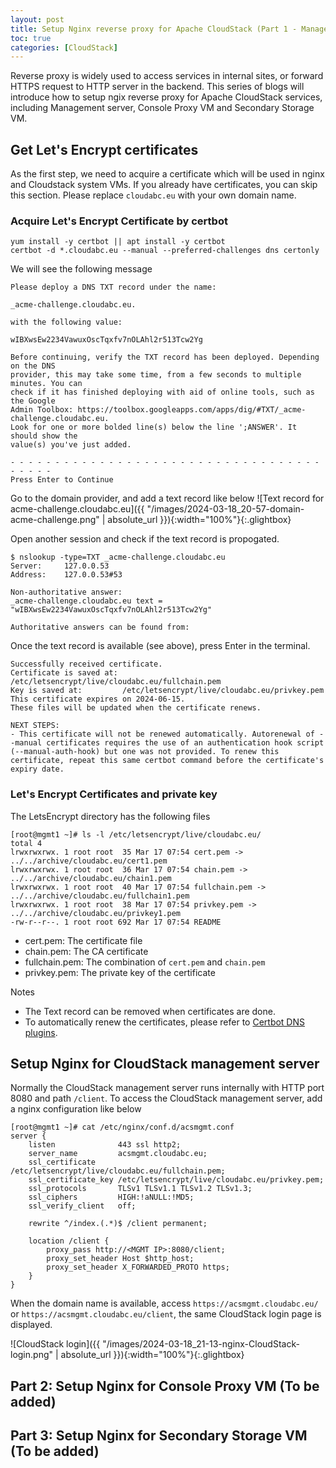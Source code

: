 ```yaml
---
layout: post
title: Setup Nginx reverse proxy for Apache CloudStack (Part 1 - Management server)
toc: true
categories: [CloudStack]
---
```


Reverse proxy is widely used to access services in internal sites, or forward HTTPS request to HTTP server in the backend. This series of blogs will introduce how to setup ngix reverse proxy for Apache CloudStack services, including Management server, Console Proxy VM and Secondary Storage VM.

<!--more-->

## Get Let's Encrypt certificates

As the first step, we need to acquire a certificate which will be used in nginx and Cloudstack system VMs. If you already have certificates, you can skip this section.
Please replace `cloudabc.eu` with your own domain name.

### Acquire Let's Encrypt Certificate by certbot

```
yum install -y certbot || apt install -y certbot
certbot -d *.cloudabc.eu --manual --preferred-challenges dns certonly
```

We will see the following message
```
Please deploy a DNS TXT record under the name:

_acme-challenge.cloudabc.eu.

with the following value:

wIBXwsEw2234VawuxOscTqxfv7nOLAhl2r513Tcw2Yg

Before continuing, verify the TXT record has been deployed. Depending on the DNS
provider, this may take some time, from a few seconds to multiple minutes. You can
check if it has finished deploying with aid of online tools, such as the Google
Admin Toolbox: https://toolbox.googleapps.com/apps/dig/#TXT/_acme-challenge.cloudabc.eu.
Look for one or more bolded line(s) below the line ';ANSWER'. It should show the
value(s) you've just added.

- - - - - - - - - - - - - - - - - - - - - - - - - - - - - - - - - - - - - - - -
Press Enter to Continue
```

Go to the domain provider, and add a text record like below
![Text record for acme-challenge.cloudabc.eu]({{ "/images/2024-03-18_20-57-domain-acme-challenge.png" | absolute_url }}){:width="100%"}{:.glightbox}

Open another session and check if the text record is propogated.
```
$ nslookup -type=TXT _acme-challenge.cloudabc.eu
Server:		127.0.0.53
Address:	127.0.0.53#53

Non-authoritative answer:
_acme-challenge.cloudabc.eu	text = "wIBXwsEw2234VawuxOscTqxfv7nOLAhl2r513Tcw2Yg"

Authoritative answers can be found from:
```
Once the text record is available (see above), press Enter in the terminal.
```
Successfully received certificate.
Certificate is saved at: /etc/letsencrypt/live/cloudabc.eu/fullchain.pem
Key is saved at:         /etc/letsencrypt/live/cloudabc.eu/privkey.pem
This certificate expires on 2024-06-15.
These files will be updated when the certificate renews.

NEXT STEPS:
- This certificate will not be renewed automatically. Autorenewal of --manual certificates requires the use of an authentication hook script (--manual-auth-hook) but one was not provided. To renew this certificate, repeat this same certbot command before the certificate's expiry date.
```

### Let's Encrypt Certificates and private key
The LetsEncrypt directory has the following files
```
[root@mgmt1 ~]# ls -l /etc/letsencrypt/live/cloudabc.eu/
total 4
lrwxrwxrwx. 1 root root  35 Mar 17 07:54 cert.pem -> ../../archive/cloudabc.eu/cert1.pem
lrwxrwxrwx. 1 root root  36 Mar 17 07:54 chain.pem -> ../../archive/cloudabc.eu/chain1.pem
lrwxrwxrwx. 1 root root  40 Mar 17 07:54 fullchain.pem -> ../../archive/cloudabc.eu/fullchain1.pem
lrwxrwxrwx. 1 root root  38 Mar 17 07:54 privkey.pem -> ../../archive/cloudabc.eu/privkey1.pem
-rw-r--r--. 1 root root 692 Mar 17 07:54 README
```

- cert.pem: The certificate file
- chain.pem: The CA certificate
- fullchain.pem: The combination of `cert.pem` and `chain.pem`
- privkey.pem: The private key of the certificate

Notes
- The Text record can be removed when certificates are done.
- To automatically renew the certificates, please refer to [Certbot DNS plugins](https://eff-certbot.readthedocs.io/en/latest/using.html#dns-plugins).

## Setup Nginx for CloudStack management server

Normally the CloudStack management server runs internally with HTTP port 8080 and path `/client`. To access the CloudStack management server, add a nginx configuration like below
```
[root@mgmt1 ~]# cat /etc/nginx/conf.d/acsmgmt.conf 
server {
    listen              443 ssl http2;
    server_name         acsmgmt.cloudabc.eu;
    ssl_certificate     /etc/letsencrypt/live/cloudabc.eu/fullchain.pem;
    ssl_certificate_key /etc/letsencrypt/live/cloudabc.eu/privkey.pem;
    ssl_protocols       TLSv1 TLSv1.1 TLSv1.2 TLSv1.3;
    ssl_ciphers         HIGH:!aNULL:!MD5;
    ssl_verify_client   off;

    rewrite ^/index.(.*)$ /client permanent;

    location /client {
        proxy_pass http://<MGMT IP>:8080/client;
        proxy_set_header Host $http_host;
        proxy_set_header X_FORWARDED_PROTO https;
    }
}
```

When the domain name is available, access `https://acsmgmt.cloudabc.eu/` or `https://acsmgmt.cloudabc.eu/client`, the same CloudStack login page is displayed.

![CloudStack login]({{ "/images/2024-03-18_21-13-nginx-CloudStack-login.png" | absolute_url }}){:width="100%"}{:.glightbox}

## Part 2: Setup Nginx for Console Proxy VM (To be added)

## Part 3: Setup Nginx for Secondary Storage VM (To be added)
